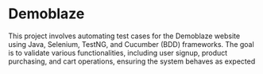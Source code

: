 # Demoblaze
This project involves automating test cases for the Demoblaze website using Java, Selenium,  TestNG, and Cucumber (BDD) frameworks. The goal is to validate various functionalities, including  user signup, product purchasing, and cart operations, ensuring the system behaves as expected
